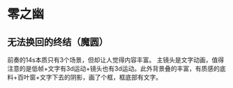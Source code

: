 # 零之幽
## 无法换回的终结（魔圆）
前奏的14s本质只有3个场景，但却让人觉得内容丰富。
主镜头是文字动画，值得注意的是低帧+文字有3d运动+镜头也有3d运动。此外背景叠的丰富，有质感的底料+百叶窗+文字下去的阴影，画了个框，框底部有文字。